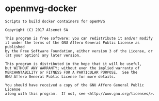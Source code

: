 # openmvg-docker

    Scripts to build docker containers for openMVG

    Copyright (C) 2017 Alsenet SA
                     
    This program is free software: you can redistribute it and/or modify
    it under the terms of the GNU Affero General Public License as published
    by the Free Software Foundation, either version 3 of the License, or
    (at your option) any later version.
                     
    This program is distributed in the hope that it will be useful,
    but WITHOUT ANY WARRANTY; without even the implied warranty of
    MERCHANTABILITY or FITNESS FOR A PARTICULAR PURPOSE.  See the
    GNU Affero General Public License for more details.
                     
    You should have received a copy of the GNU Affero General Public License
    along with this program.  If not, see <http://www.gnu.org/licenses/>.
                     

